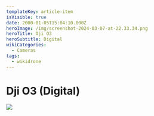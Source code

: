 ```yaml
---
templateKey: article-item
isVisible: true
date: 2000-01-05T15:04:10.000Z
heroImage: /img/screenshot-2024-03-07-at-22.33.34.png
heroTitle: Dji O3
heroSubtitle: Digital
wikiCategories:
  - Cameras
tags:
  - wikidrone
---
```

# Dji O3 (Digital)

![](/img/djio3_2.jpg)

